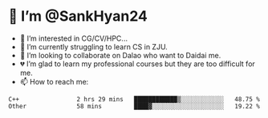 # 👋 I’m @SankHyan24

- 👀 I’m interested in CG/CV/HPC...
- 🌱 I’m currently struggling to learn CS in ZJU.
- 💞️ I’m looking to collaborate on Dalao who want to Daidai me.
- 💔 I’m glad to learn my professional courses but they are too difficult for me.
- 📫 How to reach me:


<!---
SankHyan24/SankHyan24 is a ✨ special ✨ repository because its `README.md` (this file) appears on your GitHub profile.
You can click the Preview link to take a look at your changes.
--->
<!--START_SECTION:waka-->

```text
C++                2 hrs 29 mins   ████████████▒░░░░░░░░░░░░   48.75 %
Other              58 mins         ████▓░░░░░░░░░░░░░░░░░░░░   19.22 %
```

<!--END_SECTION:waka-->
